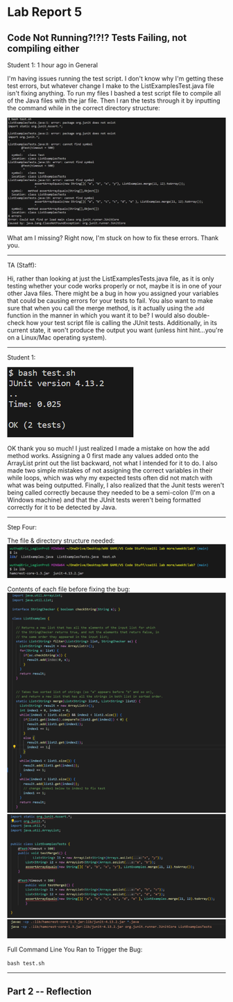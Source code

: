 # **Lab Report 5** #
## Code Not Running?!?!? Tests Failing, not compiling either ## 

Student 1:
1 hour ago in General

I'm having issues running the test script. I don't know why I'm getting these test errors, but whatever change I make to the ListExamplesTest.java file isn't fixing anything. To run my files I bashed a test script file to compile all of the Java files with the jar file. Then I ran the tests through it by inputting the command while in the correct directory structure:


![Image](Image32.png)

What am I missing? Right now, I'm stuck on how to fix these errors. Thank you.

---

TA (Staff):

Hi, rather than looking at just the ListExamplesTests.java file, as it is only testing whether your code works properly or not, maybe it is in one of your other Java files. There might be a bug in how you assigned your variables that could be causing errors for your tests to fail. You also want to make sure that when you call the merge method, is it actually using the `add` function in the manner in which you want it to be? I would also double-check how your test script file is calling the JUnit tests. Additionally, in its current state, it won't produce the output you want (unless hint hint...you're on a Linux/Mac operating system).

---

Student 1:

![Image](Image37.png)

OK thank you so much! I just realized I made a mistake on how the add method works.  Assigning a 0 first made any values added onto the ArrayList print out the list backward, not what I intended for it to do.  I also made two simple mistakes of not assigning the correct variables in their while loops, which was why my expected tests often did not match with what was being outputted. Finally, I also realized that the Junit tests weren't being called correctly because they needed to be a semi-colon (I'm on a Windows machine) and that the JUnit tests weren't being formatted correctly for it to be detected by Java. 



---

Step Four: 

The file & directory structure needed:
![Image](Image36.png)

Contents of each file before fixing the bug:
![Image](Image33.png)
![Image](Image34.png)
![Image](Image35.png)

Full Command Line You Ran to Trigger the Bug:

``bash test.sh`` 


---

## Part 2 -- Reflection

